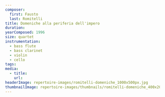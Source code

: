 ```yaml
---
composer:
  first: Fausto
  last: Romitelli
title: Domeniche alla periferia dell'impero
duration:
yearComposed: 1996
size: quartet
instrumentation:
  - bass flute
  - bass clarinet
  - violin
  - cello
tags:
media:
  - title:
    url:
headerImage: repertoire-images/romitelli-domeniche_1000x500px.jpg
thumbnailImage: repertoire-images/thumbnails/romitelli-domeniche_400x200.jpg
---
```

